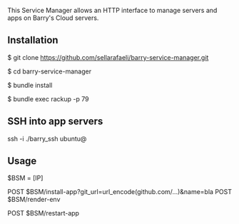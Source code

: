 This Service Manager allows an HTTP interface to manage servers and apps on Barry's Cloud servers.

## Installation 

$ git clone https://github.com/sellarafaeli/barry-service-manager.git

$ cd barry-service-manager

$ bundle install

$ bundle exec rackup -p 79


## SSH into app servers 

ssh -i ./barry_ssh ubuntu@<ip address>



## Usage 

$BSM = [IP]

POST $BSM/install-app?git_url=url_encode(github.com/...)&name=bla
POST $BSM/render-env

POST $BSM/restart-app

